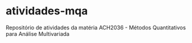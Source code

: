 # atividades-mqa
Repositório de atividades da matéria ACH2036 - Métodos Quantitativos para Análise Multivariada
